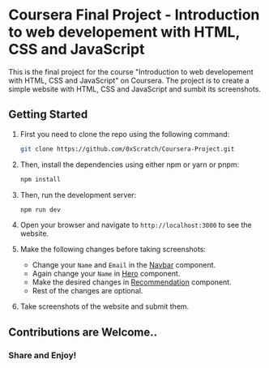 # Coursera Final Project - Introduction to web developement with HTML, CSS and JavaScript

This is the final project for the course "Introduction to web developement with HTML, CSS and JavaScript" on Coursera. The project is to create a simple website with HTML, CSS and JavaScript and sumbit its screenshots.

## Getting Started

1. First you need to clone the repo using the following command:

    ``` bash
    git clone https://github.com/0xScratch/Coursera-Project.git
    ```

2. Then, install the dependencies using either npm or yarn or pnpm:

    ```bash
    npm install
    ```

3. Then, run the development server:

    ```bash
    npm run dev
    ```

4. Open your browser and navigate to `http://localhost:3000` to see the website.

5. Make the following changes before taking screenshots:
    - Change your `Name` and `Email` in the [Navbar](./app/components/Navbar.jsx) component.
    - Again change your `Name` in [Hero](./app/components/Hero.jsx) component.
    - Make the desired changes in [Recommendation](./app/components/Recommendation.jsx) component.
    - Rest of the changes are optional.

6. Take screenshots of the website and submit them.

## Contributions are Welcome..

### Share and Enjoy!
